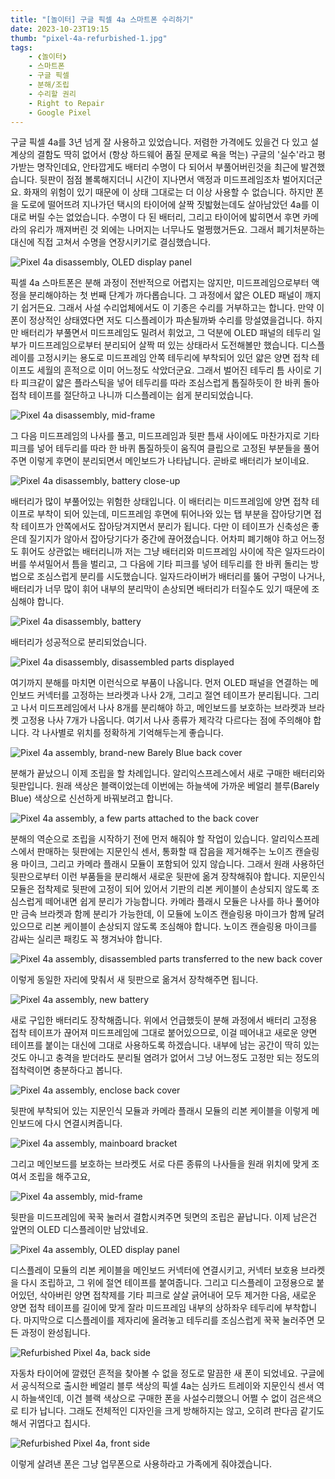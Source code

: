 ```yaml
---
title: "[놀이터] 구글 픽셀 4a 스마트폰 수리하기"
date: 2023-10-23T19:15
thumb: "pixel-4a-refurbished-1.jpg"
tags: 
    - ❮놀이터❯
    - 스마트폰
    - 구글 픽셀
    - 분해/조립
    - 수리할 권리
    - Right to Repair
    - Google Pixel
---
```


구글 픽셀 4a를 3년 넘게 잘 사용하고 있었습니다. 저렴한 가격에도 있을건 다 있고 설계상의 결함도 딱히 없어서 (항상 하드웨어 품질 문제로 욕을 먹는) 구글의 '실수'라고 평가받는 명작인데요, 안타깝게도 배터리 수명이 다 되어서 부풀어버린것을 최근에 발견했습니다. 뒷판이 점점 볼록해지더니 시간이 지나면서 액정과 미드프레임조차 벌어지더군요. 화재의 위험이 있기 때문에 이 상태 그대로는 더 이상 사용할 수 없습니다. 하지만 폰을 도로에 떨어뜨려 지나가던 택시의 타이어에 살짝 짓밟혔는데도 살아남았던 4a를 이대로 버릴 수는 없었습니다. 수명이 다 된 배터리, 그리고 타이어에 밟히면서 후면 카메라의 유리가 깨져버린 것 외에는 나머지는 너무나도 멀쩡했거든요. 그래서 폐기처분하는 대신에 직접 고쳐서 수명을 연장시키기로 결심했습니다.

![Pixel 4a disassembly, OLED display panel](../assets/img/pixel-4a-disassembly-1.jpg)


픽셀 4a 스마트폰은 분해 과정이 전반적으로 어렵지는 않지만, 미드프레임으로부터 액정을 분리해야하는 첫 번째 단계가 까다롭습니다. 그 과정에서 얇은 OLED 패널이 깨지기 쉽거든요. 그래서 사설 수리업체에서도 이 기종은 수리를 거부하고는 합니다. 만약 이 폰이 정상적인 상태였다면 저도 디스플레이가 파손될까봐 수리를 망설였을겁니다. 하지만 배터리가 부풀면서 미드프레임도 밀려서 휘었고, 그 덕분에 OLED 패널의 테두리 일부가 미드프레임으로부터 분리되어 살짝 떠 있는 상태라서 도전해볼만 했습니다. 디스플레이를 고정시키는 용도로 미드프레임 안쪽 테두리에 부착되어 있던 얇은 양면 접착 테이프도 세월의 흔적으로 이미 어느정도 삭았더군요. 그래서 벌어진 테두리 틈 사이로 기타 피크같이 얇은 플라스틱을 넣어 테두리를 따라 조심스럽게 톱질하듯이 한 바퀴 돌아 접착 테이프를 절단하고 나니까 디스플레이는 쉽게 분리되었습니다.

![Pixel 4a disassembly, mid-frame](../assets/img/pixel-4a-disassembly-2.jpg)

그 다음 미드프레임의 나사를 풀고, 미드프레임과 뒷판 틈새 사이에도 마찬가지로 기타 피크를 넣어 테두리를 따라 한 바퀴 톱질하듯이 움직여 클립으로 고정된 부분들을 풀어주면 이렇게 후면이 분리되면서 메인보드가 나타납니다. 곧바로 배터리가 보이네요. 

![Pixel 4a disassembly, battery close-up](../assets/img/pixel-4a-disassembly-3.jpg)

배터리가 많이 부풀어있는 위험한 상태입니다. 이 배터리는 미드프레임에 양면 접착 테이프로 부착이 되어 있는데, 미드프레임 후면에 튀어나와 있는 탭 부분을 잡아당기면 접착 테이프가 안쪽에서도 잡아당겨지면서 분리가 됩니다. 다만 이 테이프가 신축성은 좋은데 질기지가 않아서 잡아당기다가 중간에 끊어졌습니다. 어차피 폐기해야 하고 어느정도 휘어도 상관없는 배터리니까 저는 그냥 배터리와 미드프레임 사이에 작은 일자드라이버를 쑤셔밀어서 틈을 벌리고, 그 다음에 기타 피크를 넣어 테두리를 한 바퀴 돌리는 방법으로 조심스럽게 분리를 시도했습니다. 일자드라이버가 배터리를 뚫어 구멍이 나거나, 배터리가 너무 많이 휘어 내부의 분리막이 손상되면 배터리가 터질수도 있기 때문에 조심해야 합니다.

![Pixel 4a disassembly, battery](../assets/img/pixel-4a-disassembly-4.jpg)

배터리가 성공적으로 분리되었습니다. 

![Pixel 4a disassembly, disassembled parts displayed](../assets/img/pixel-4a-disassembly-5.jpg)

여기까지 분해를 마치면 이런식으로 부품이 나옵니다. 먼저 OLED 패널을 연결하는 메인보드 커넥터를 고정하는 브라켓과 나사 2개, 그리고 절연 테이프가 분리됩니다. 그리고 나서 미드프레임에서 나사 8개를 분리해야 하고, 메인보드를 보호하는 브라켓과 브라켓 고정용 나사 7개가 나옵니다. 여기서 나사 종류가 제각각 다르다는 점에 주의해야 합니다. 각 나사별로 위치를 정확하게 기억해두는게 좋습니다.

![Pixel 4a assembly, brand-new Barely Blue back cover](../assets/img/pixel-4a-assembly-1.jpg)

분해가 끝났으니 이제 조립을 할 차례입니다. 알리익스프레스에서 새로 구매한 배터리와 뒷판입니다. 원래 색상은 블랙이었는데 이번에는 하늘색에 가까운 베얼리 블루(Barely Blue) 색상으로 신선하게 바꿔보려고 합니다. 

![Pixel 4a assembly, a few parts attached to the back cover](../assets/img/pixel-4a-assembly-2.jpg)

분해의 역순으로 조립을 시작하기 전에 먼저 해줘야 할 작업이 있습니다. 알리익스프레스에서 판매하는 뒷판에는 지문인식 센서, 통화할 때 잡음을 제거해주는 노이즈 캔슬링용 마이크, 그리고 카메라 플래시 모듈이 포함되어 있지 않습니다. 그래서 원래 사용하던 뒷판으로부터 이런 부품들을 분리해서 새로운 뒷판에 옮겨 장착해줘야 합니다. 지문인식 모듈은 접착제로 뒷판에 고정이 되어 있어서 기판의 리본 케이블이 손상되지 않도록 조심스럽게 떼어내면 쉽게 분리가 가능합니다. 카메라 플래시 모듈은 나사를 하나 풀어야만 금속 브라켓과 함께 분리가 가능한데, 이 모듈에 노이즈 캔슬링용 마이크가 함께 달려있으므로 리본 케이블이 손상되지 않도록 조심해야 합니다. 노이즈 캔슬링용 마이크를 감싸는 실리콘 패킹도 꼭 챙겨놔야 합니다.

![Pixel 4a assembly, disassembled parts transferred to the new back cover](../assets/img/pixel-4a-assembly-3.jpg)

이렇게 동일한 자리에 맞춰서 새 뒷판으로 옮겨서 장착해주면 됩니다.

![Pixel 4a assembly, new battery](../assets/img/pixel-4a-assembly-4.jpg)

새로 구입한 배터리도 장착해줍니다. 위에서 언급했듯이 분해 과정에서 배터리 고정용 접착 테이프가 끊어져 미드프레임에 그대로 붙어있으므로, 이걸 떼어내고 새로운 양면 테이프를 붙이는 대신에 그대로 사용하도록 하겠습니다. 내부에 남는 공간이 딱히 있는것도 아니고 충격을 받더라도 분리될 염려가 없어서 그냥 어느정도 고정만 되는 정도의 접착력이면 충분하다고 봅니다.

![Pixel 4a assembly, enclose back cover](../assets/img/pixel-4a-assembly-5.jpg)

뒷판에 부착되어 있는 지문인식 모듈과 카메라 플래시 모듈의 리본 케이블을 이렇게 메인보드에 다시 연결시켜줍니다.

![Pixel 4a assembly, mainboard bracket](../assets/img/pixel-4a-assembly-6.jpg)

그리고 메인보드를 보호하는 브라켓도 서로 다른 종류의 나사들을 원래 위치에 맞게 조여서 조립을 해주고요,

![Pixel 4a assembly, mid-frame](../assets/img/pixel-4a-assembly-7.jpg)

뒷판을 미드프레임에 꾹꾹 눌러서 결합시켜주면 뒷면의 조립은 끝납니다. 이제 남은건 앞면의 OLED 디스플레이만 남았네요.

![Pixel 4a assembly, OLED display panel](../assets/img/pixel-4a-assembly-8.jpg)

디스플레이 모듈의 리본 케이블을 메인보드 커넥터에 연결시키고, 커넥터 보호용 브라켓을 다시 조립하고, 그 위에 절연 테이프를 붙여줍니다. 그리고 디스플레이 고정용으로 붙어있던, 삭아버린 양면 접착제를 기타 피크로 살살 긁어내어 모두 제거한 다음, 새로운 양면 접착 테이프를 길이에 맞게 잘라 미드프레임 내부의 상하좌우 테두리에 부착합니다. 마지막으로 디스플레이를 제자리에 올려놓고 테두리를 조심스럽게 꾹꾹 눌러주면 모든 과정이 완성됩니다.

![Refurbished Pixel 4a, back side](../assets/img/pixel-4a-refurbished-1.jpg)

자동차 타이어에 깔렸던 흔적을 찾아볼 수 없을 정도로 말끔한 새 폰이 되었네요. 구글에서 공식적으로 출시한 베얼리 블루 색상의 픽셀 4a는 심카드 트레이와 지문인식 센서 역시 하늘색인데, 이건 블랙 색상으로 구매한 폰을 사설수리했으니 어쩔 수 없이 검은색으로 티가 납니다. 그래도 전체적인 디자인을 크게 방해하지는 않고, 오히려 판다곰 같기도 해서 귀엽다고 칩시다.

![Refurbished Pixel 4a, front side](../assets/img/pixel-4a-refurbished-2.jpg)

이렇게 살려낸 폰은 그냥 업무폰으로 사용하라고 가족에게 줘야겠습니다.










